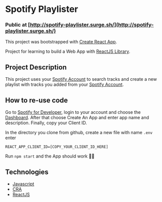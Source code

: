 # Spotify Playlister

### Public at [http://spotify-playlister.surge.sh/](http://spotify-playlister.surge.sh/)

This project was bootstrapped with [Create React App](https://github.com/facebook/create-react-app).

Project for learning to build a Web App with [ReactJS Library](https://reactjs.org/).

## Project Description

This project uses your [Spotify Account](https://open.spotify.com/) to search tracks and create a new playlist with tracks you added from your [Spotify Account](https://open.spotify.com/).

## How to re-use code

Go to [Spotify for Developer](https://developer.spotify.com/), login to your account and choose the [Dashboard](https://developer.spotify.com/dashboard/applications). After that choose Create An App and enter app name and description. Finally, copy your Client ID.

In the directory you clone from github, create a new file with name `.env` enter

```
REACT_APP_CLIENT_ID=[COPY_YOUR_CLIENT_ID_HERE]
```

Run `npm start` and the App should work 👏🏻

## Technologies

-   [Javascript](https://developer.mozilla.org/en-US/docs/Web/JavaScript)
-   [CRA](https://github.com/facebook/create-react-app)
-   [ReactJS](https://reactjs.org/)


